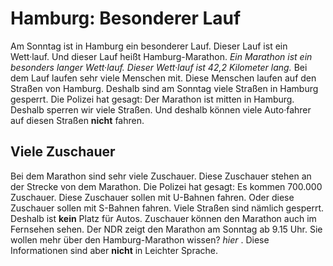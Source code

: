 # Hamburg: Besonderer Lauf

Am Sonntag ist in Hamburg ein besonderer Lauf. Dieser Lauf ist ein Wett·lauf. Und dieser Lauf heißt Hamburg-Marathon. 
*Ein Marathon ist ein besonders langer Wett·lauf.* 
*Dieser Wett·lauf ist 42,2 Kilometer lang.* Bei dem Lauf laufen sehr viele Menschen mit. Diese Menschen laufen auf den Straßen von Hamburg. Deshalb sind am Sonntag viele Straßen in Hamburg gesperrt. Die Polizei hat gesagt: Der Marathon ist mitten in Hamburg. Deshalb sperren wir viele Straßen. Und deshalb können viele Auto·fahrer auf diesen Straßen **nicht** fahren. 

## Viele Zuschauer
Bei dem Marathon sind sehr viele Zuschauer. Diese Zuschauer stehen an der Strecke von dem Marathon. Die Polizei hat gesagt: Es kommen 700.000 Zuschauer. Diese Zuschauer sollen mit U-Bahnen fahren. Oder diese Zuschauer sollen mit S-Bahnen fahren. Viele Straßen sind nämlich gesperrt. Deshalb ist **kein** Platz für Autos. Zuschauer können den Marathon auch im Fernsehen sehen. Der NDR zeigt den Marathon am Sonntag ab 9.15 Uhr. 
Sie wollen mehr über den Hamburg-Marathon wissen?  *hier* . Diese Informationen sind aber **nicht** in Leichter Sprache. 
